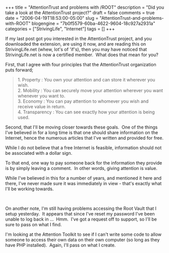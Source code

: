 +++
title = "AttentionTrust and problems with /ROOT"
description = "Did you take a look at the AttentionTrust project?"
draft = false
comments = true
date = "2006-04-19T18:53:00-05:00"
slug = "AttentionTrust-and-problems-with-ROOT"
blogengine = "7b0f5579-60ba-4622-9604-18c927a2931a"
categories = ["StrivingLife", "Internet"]
tags = []
+++

<p>
If my last post got you interested in the AttentionTrust project, and you downloaded the extension, are using it now, and are reading this on StrivingLife.net (whew, lot&#39;s of &#39;if&#39;s), then you may have noticed that StrivingLife.net is now a certified member.&nbsp; What does that mean for you?
</p>
<p>
First, that I agree with four principles that the AttentionTrust organization puts forward;
</p>
<blockquote>
	<p>
	1. Property : You own your attention and can store it wherever you wish.<br />
	2. Mobility : You can securely move your attention wherever you want whenever you want to.<br />
	3. Economy : You can pay attention to whomever you wish and receive value in return.<br />
	4. Transparency : You can see exactly how your attention is being used.
	</p>
</blockquote>
<p>
Second, that I&#39;ll be moving closer towards these goals.&nbsp; One of the things I&#39;ve believed in for a long time is that one should share information on the Internet, hence the numerous articles that I&#39;ve written and provided for free.
</p>
<p>
While I do not believe that a free Internet is feasible, information should not be associated with a dollar sign.
</p>
<p>
To that end, one way to pay someone back for the information they provide is by simply leaving a comment.&nbsp; In other words, giving attention is value.
</p>
<p>
While I&#39;ve believed in this for a number of years, and mentioned it here and there, I&#39;ve never made sure it was immediately in view - that&#39;s exactly what I&#39;ll be working towards.
</p>
<p>
&nbsp;
</p>
<p>
On another note, I&#39;m still having problems accessing the Root Vault that I setup yesterday.&nbsp; It appears that since I&#39;ve reset my password I&#39;ve been unable to log back in ...&nbsp; Hmm.&nbsp; I&#39;ve got a request off to support, so I&#39;ll be sure to pass on what I find.
</p>
<p>
I&#39;m looking at the Attention Toolkit to see if I can&#39;t write some code to allow someone to access their own data on their own computer (so long as they have PHP installed).&nbsp; Again, I&#39;ll pass on what I create.
</p>

